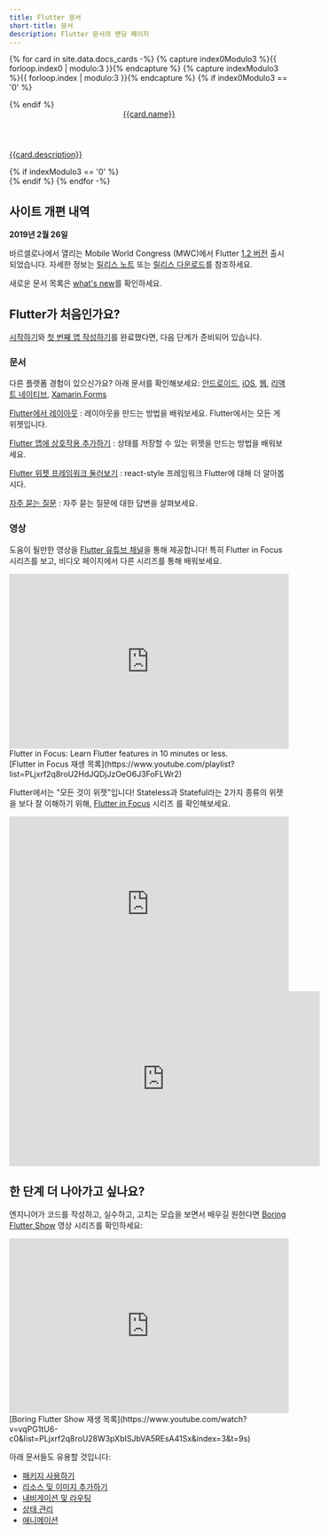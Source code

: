 ```yaml
---
title: Flutter 문서
short-title: 문서
description: Flutter 문서의 랜딩 페이지
---
```


{% for card in site.data.docs_cards -%}
  {% capture index0Modulo3 %}{{ forloop.index0 | modulo:3 }}{% endcapture %}
  {% capture indexModulo3 %}{{ forloop.index | modulo:3 }}{% endcapture %}
  {% if index0Modulo3 == '0' %}
  <div class="card-deck mb-4">
  {% endif %}
    <a class="card" href="{{card.url}}">
      <div class="card-body">
        <header class="card-title">{{card.name}}</header>
        <p class="card-text">{{card.description}}</p>
      </div>
    </a>
  {% if indexModulo3 == '0' %}
  </div>
  {% endif %}
{% endfor -%}

## 사이트 개편 내역

**2019년 2월 26일**

바르셀로나에서 열리는 Mobile World Congress (MWC)에서 
Flutter [1.2 버전](https://developers.googleblog.com/2019/02/launching-flutter-12-at-mobile-world.html) 출시되었습니다.
자세한 정보는 [릴리스 노트](https://github.com/flutter/flutter/wiki/Release-Notes---Flutter-1.2.1) 또는
[릴리스 다운로드](/docs/development/tools/sdk/archive)를 참조하세요.

새로운 문서 목록은 [what's new](/docs/whats-new-archive)를 확인하세요.

## Flutter가 처음인가요?

[시작하기](/docs/get-started/install)와
 [첫 번째 앱 작성하기](/docs/get-started/codelab)를 완료했다면, 
다음 단계가 준비되어 있습니다.

### 문서

다른 플랫폼 경험이 있으신가요? 아래 문서를 확인해보세요:
[안드로이드](/docs/get-started/flutter-for/android-devs),
[iOS](/docs/get-started/flutter-for/ios-devs),
[웹](/docs/get-started/flutter-for/web-devs),
[리액트 네이티브](/docs/get-started/flutter-for/react-native-devs),
[Xamarin.Forms](/docs/get-started/flutter-for/xamarin-forms-devs)

[Flutter에서 레이아웃](/docs/development/ui/layout)
: 레이아웃을 만드는 방법을 배워보세요. Flutter에서는 모든 게 위젯입니다.

[Flutter 앱에 상호작용 추가하기](/docs/development/ui/interactive)
: 상태를 저장할 수 있는 위젯을 만드는 방법을 배워보세요.

[Flutter 위젯 프레임워크 둘러보기](/docs/development/ui/widgets-intro)
: react-style 프레임워크 Flutter에 대해 더 알아봅시다.

[자주 묻는 질문](/docs/resources/faq)
: 자주 묻는 질문에 대한 답변을 살펴보세요.

### 영상

도움이 될만한 영상을 [Flutter 유튜브 채널]({{site.social.youtube}})을 통해 제공합니다!
특히 Flutter in Focus 시리즈를 보고, 
비디오 페이지에서 다른 시리즈를 통해 배워보세요.

<iframe style="max-width: 100%" width="560" height="315" src="https://www.youtube.com/embed/wgTBLj7rMPM" frameborder="0" allow="accelerometer; autoplay; encrypted-media; gyroscope; picture-in-picture" allowfullscreen></iframe>
Flutter in Focus: Learn Flutter features in 10 minutes or less.<br>
[Flutter in Focus 재생 목록](https://www.youtube.com/playlist?list=PLjxrf2q8roU2HdJQDjJzOeO6J3FoFLWr2)

Flutter에서는 "모든 것이 위젯"입니다!
Stateless과 Stateful라는 2가지 종류의 위젯을 보다 잘 이해하기 위해,
[Flutter in Focus](https://www.youtube.com/playlist?list=PLjxrf2q8roU2HdJQDjJzOeO6J3FoFLWr2) 시리즈
를 확인해보세요.

<iframe style="max-width: 100%" width="560" height="315" src="https://www.youtube.com/embed/wE7khGHVkYY" frameborder="0" allow="accelerometer; autoplay; encrypted-media; gyroscope; picture-in-picture" allowfullscreen></iframe> <iframe width="560" height="315" src="https://www.youtube.com/embed/AqCMFXEmf3w" frameborder="0" allow="accelerometer; autoplay; encrypted-media; gyroscope; picture-in-picture" allowfullscreen></iframe>

## 한 단계 더 나아가고 싶나요?

엔지니어가 코드를 작성하고, 실수하고, 고치는 모습을 보면서 배우길 원한다면
[Boring Flutter Show](https://www.youtube.com/watch?v=vqPG1tU6-c0&list=PLjxrf2q8roU28W3pXbISJbVA5REsA41Sx&index=3&t=9s)
영상 시리즈를 확인하세요:

<iframe style="max-width: 100%" width="560" height="315" src="https://www.youtube.com/embed/vqPG1tU6-c0" frameborder="0" allow="accelerometer; autoplay; encrypted-media; gyroscope; picture-in-picture" allowfullscreen></iframe>
[Boring Flutter Show 재생 목록](https://www.youtube.com/watch?v=vqPG1tU6-c0&list=PLjxrf2q8roU28W3pXbISJbVA5REsA41Sx&index=3&t=9s)

아래 문서들도 유용할 것입니다:

* [패키지 사용하기](/docs/development/packages-and-plugins/using-packages)
* [리소스 및 이미지 추가하기](/docs/development/ui/assets-and-images)
* [내비게이션 및 라우팅](/docs/development/ui/navigation)
* [상태 관리](/docs/development/data-and-backend/state-mgmt/intro)
* [애니메이션](/docs/development/ui/animations)

